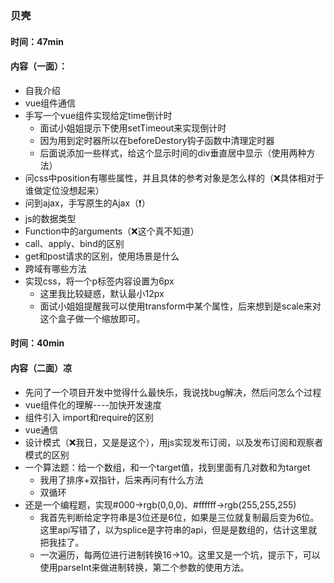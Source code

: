 ### 贝壳

#### 时间：47min

#### 内容（一面）：

- 自我介绍
- vue组件通信
- 手写一个vue组件实现给定time倒计时
  - 面试小姐姐提示下使用setTimeout来实现倒计时
  - 因为用到定时器所以在beforeDestory钩子函数中清理定时器
  - 后面说添加一些样式，给这个显示时间的div垂直居中显示（使用两种方法）
- 问css中position有哪些属性，并且具体的参考对象是怎么样的（❌具体相对于谁做定位没想起来）
- 问到ajax，手写原生的Ajax（❗）
- js的数据类型
- Function中的arguments（❌这个真不知道）
- call、apply、bind的区别
- get和post请求的区别，使用场景是什么
- 跨域有哪些方法
- 实现css，将一个p标签内容设置为6px
  - 这里我比较疑惑，默认最小12px
  - 面试小姐姐提醒我可以使用transform中某个属性，后来想到是scale来对这个盒子做一个缩放即可。



#### 时间：40min

#### 内容（二面）凉

- 先问了一个项目开发中觉得什么最快乐，我说找bug解决，然后问怎么个过程
- vue组件化的理解----加快开发速度
- 组件引入  import和require的区别
- vue通信
- 设计模式（❌我日，又是是这个），用js实现发布订阅，以及发布订阅和观察者模式的区别
- 一个算法题：给一个数组，和一个target值，找到里面有几对数和为target
  - 我用了排序+双指针，后来再问有什么方法
  - 双循环
- 还是一个编程题，实现#000->rgb(0,0,0)、#ffffff->rgb(255,255,255)
  - 我首先判断给定字符串是3位还是6位，如果是三位就复制最后变为6位。这里api写错了，以为splice是字符串的api，但是是数组的，估计这里就把我挂了。
  - 一次遍历，每两位进行进制转换16->10。这里又是一个坑，提示下，可以使用parseInt来做进制转换，第二个参数的使用方法。



